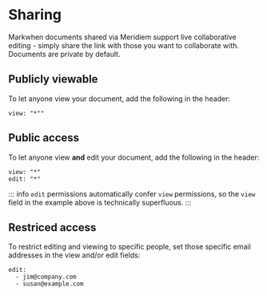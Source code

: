 # Sharing

Markwhen documents shared via Meridiem support live collaborative editing - simply share the link with those you want to collaborate with. Documents are private by default.

## Publicly viewable

To let anyone view your document, add the following in the header:

```mw
view: "*""
```

## Public access

To let anyone view **and** edit your document, add the following in the header:

```mw
view: "*"
edit: "*"
```

::: info
`edit` permissions automatically confer `view` permissions, so the `view` field in the example above is technically superfluous.
:::

## Restriced access

To restrict editing and viewing to specific people, set those specific email addresses in the view and/or edit fields:

```mw
edit: 
  - jim@company.com
  - susan@example.com
```